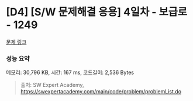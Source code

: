 # [D4] [S/W 문제해결 응용] 4일차 - 보급로 - 1249 

[문제 링크](https://swexpertacademy.com/main/code/problem/problemDetail.do?contestProbId=AV15QRX6APsCFAYD) 

### 성능 요약

메모리: 30,796 KB, 시간: 167 ms, 코드길이: 2,536 Bytes



> 출처: SW Expert Academy, https://swexpertacademy.com/main/code/problem/problemList.do